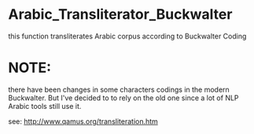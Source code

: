 # Arabic_Transliterator_Buckwalter
this function transliterates Arabic corpus according to Buckwalter Coding 

# NOTE: 
there have been changes in some characters codings in the modern Buckwalter. But I've decided to to rely on the old one since a lot of NLP Arabic tools still use it. 

see: http://www.qamus.org/transliteration.htm
